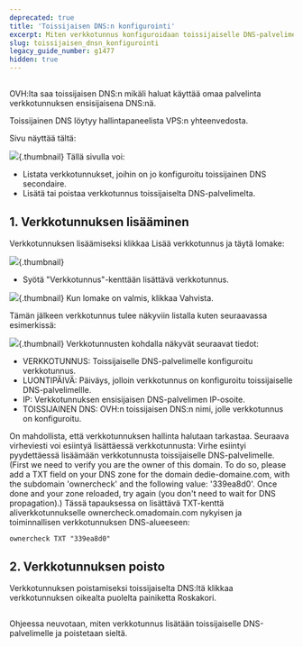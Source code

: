 ```yaml
---
deprecated: true
title: 'Toissijaisen DNS:n konfigurointi'
excerpt: Miten verkkotunnus konfiguroidaan toissijaiselle DNS-palvelimelle
slug: toissijaisen_dnsn_konfigurointi
legacy_guide_number: g1477
hidden: true
---
```



## 
OVH:lta saa toissijaisen DNS:n mikäli haluat käyttää omaa palvelinta verkkotunnuksen ensisijaisena DNS:nä.

Toissijainen DNS löytyy hallintapaneelista VPS:n yhteenvedosta.

Sivu näyttää tältä:

![](images/img_2008.jpg){.thumbnail}
Tällä sivulla voi:


- Listata verkkotunnukset, joihin on jo konfiguroitu toissijainen DNS secondaire.
- Lisätä tai poistaa verkkotunnus toissijaiselta DNS-palvelimelta.




## 1. Verkkotunnuksen lisääminen
Verkkotunnuksen lisäämiseksi klikkaa Lisää verkkotunnus ja täytä lomake:

![](images/img_2009.jpg){.thumbnail}

- Syötä "Verkkotunnus"-kenttään lisättävä verkkotunnus.



![](images/img_2010.jpg){.thumbnail}
Kun lomake on valmis, klikkaa Vahvista.

Tämän jälkeen verkkotunnus tulee näkyviin listalla kuten seuraavassa esimerkissä:

![](images/img_2011.jpg){.thumbnail}
Verkkotunnusten kohdalla näkyvät seuraavat tiedot:


- VERKKOTUNNUS: Toissijaiselle DNS-palvelimelle konfiguroitu verkkotunnus.
- LUONTIPÄIVÄ: Päiväys, jolloin verkkotunnus on konfiguroitu toissijaiselle DNS-palvelimellle.
- IP: Verkkotunnuksen ensisijaisen DNS-palvelimen IP-osoite.
- TOISSIJAINEN DNS: OVH:n toissijaisen DNS:n nimi, jolle verkkotunnus on konfiguroitu.


On mahdollista, että verkkotunnuksen hallinta halutaan tarkastaa. Seuraava virheviesti voi esiintyä lisättäessä verkkotunnusta:
Virhe esiintyi pyydettäessä lisäämään verkkotunnusta toissijaiselle DNS-palvelimelle. (First we need to verify you are the owner of this domain. To do so, please add a TXT field on your DNS zone for the domain dedie-domaine.com, with the subdomain 'ownercheck' and the following value: '339ea8d0'. Once done and your zone reloaded, try again (you don't need to wait for DNS propagation).)
Tässä tapauksessa on lisättävä TXT-kenttä aliverkkotunnukselle ownercheck.omadomain.com nykyisen ja toiminnallisen verkkotunnuksen DNS-alueeseen:


```
ownercheck TXT "339ea8d0"
```




## 2. Verkkotunnuksen poisto
Verkkotunnuksen poistamiseksi toissijaiselta DNS:ltä klikkaa verkkotunnuksen oikealta puolelta painiketta Roskakori.


## 
Ohjeessa neuvotaan, miten verkkotunnus lisätään toissijaiselle DNS-palvelimelle ja poistetaan sieltä.


